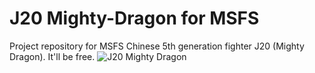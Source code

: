 # J20 Mighty-Dragon for MSFS
Project repository for MSFS Chinese 5th generation fighter J20 (Mighty Dragon). It'll be free.
![J20 Mighty Dragon](https://twinfinite.net/wp-content/uploads/2019/03/78231-plaaf-china-air-force-chengdu-j-20_PlanespottersNet_898892_93c5abc244-1000x600.jpg)
